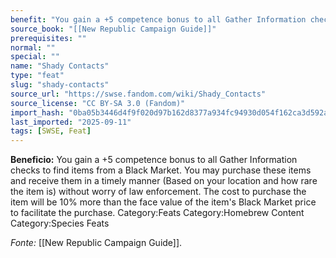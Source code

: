 ```yaml
---
benefit: "You gain a +5 competence bonus to all Gather Information checks to find items from a Black Market. You may purchase these items and receive them in a timely manner (Based on your location and how rare the item is) without worry of law enforcement. The cost to purchase the item will be 10% more than the face value of the item's Black Market price to facilitate the purchase. Category:Feats Category:Homebrew Content Category:Species Feats"
source_book: "[[New Republic Campaign Guide]]"
prerequisites: ""
normal: ""
special: ""
name: "Shady Contacts"
type: "feat"
slug: "shady-contacts"
source_url: "https://swse.fandom.com/wiki/Shady_Contacts"
source_license: "CC BY-SA 3.0 (Fandom)"
import_hash: "0ba05b3446d4f9f020d97b162d8377a934fc94930d054f162ca3d592a241c349"
last_imported: "2025-09-11"
tags: [SWSE, Feat]
---
```

**Beneficio:** You gain a +5 competence bonus to all Gather Information checks to find items from a Black Market. You may purchase these items and receive them in a timely manner (Based on your location and how rare the item is) without worry of law enforcement. The cost to purchase the item will be 10% more than the face value of the item's Black Market price to facilitate the purchase. Category:Feats Category:Homebrew Content Category:Species Feats

*Fonte:* [[New Republic Campaign Guide]].